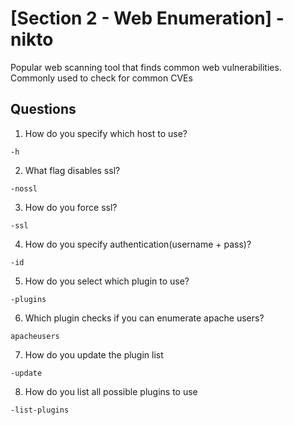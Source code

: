 # [Section 2 - Web Enumeration] - nikto

Popular web scanning tool that finds common web vulnerabilities. Commonly used to check for common CVEs

## Questions

1. How do you specify which host to use?

```
-h
```

2. What flag disables ssl?

```
-nossl
```

3. How do you force ssl?

```
-ssl
```

4. How do you specify authentication(username + pass)?

```
-id
```

5. How do you select which plugin to use?

```
-plugins
```

6. Which plugin checks if you can enumerate apache users?

```
apacheusers
```

7. How do you update the plugin list

```
-update
```

8. How do you list all possible plugins to use

```
-list-plugins
```
